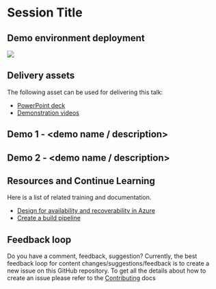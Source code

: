 # Session Title

<ADD Session Abstract>

## Demo environment deployment

<a href="https://portal.azure.com/#create/Microsoft.Template/uri/https%3A%2F%2Fraw.githubusercontent.com%2Fmicrosoft%2Fignite-learning-paths%2Fmaster%2Fops%2Fdeployment%2Fazuredeploy.json" target="_blank">
 <img src="http://azuredeploy.net/deploybutton.png"/>
</a>

## Delivery assets

The following asset can be used for delivering this talk:

- [PowerPoint deck]()
- [Demonstration videos]()

## Demo 1 - <demo name / description>

<ADD DEMO STEPS>

## Demo 2 - <demo name / description>

<ADD DEMO STEPS>

## Resources and Continue Learning

Here is a list of related training and documentation.

- [Design for availability and recoverability in Azure](https://docs.microsoft.com/en-us/learn/modules/design-for-availability-and-recoverability-in-azure/)
- [Create a build pipeline](https://docs.microsoft.com/en-us/learn/modules/create-a-build-pipeline/)

## Feedback loop

Do you have a comment, feedback, suggestion? Currently, the best feedback loop for content changes/suggestions/feedback is to create a new issue on this GitHub repository. To get all the details about how to create an issue please refer to the [Contributing](../../contributing.md) docs